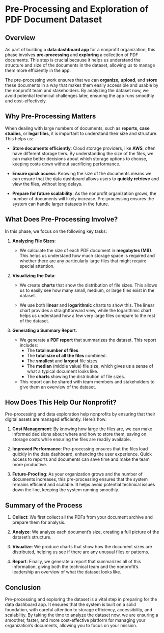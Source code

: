 # Pre-Processing and Exploration of PDF Document Dataset

## Overview

As part of building a **data dashboard app** for a nonprofit organization, this phase involves **pre-processing** and **exploring** a collection of PDF documents. This step is crucial because it helps us understand the structure and size of the documents in the dataset, allowing us to manage them more efficiently in the app.

The pre-processing work ensures that we can **organize**, **upload**, and **store** these documents in a way that makes them easily accessible and usable by the nonprofit team and stakeholders. By analyzing the dataset now, we avoid potential technical challenges later, ensuring the app runs smoothly and cost-effectively.

## Why Pre-Processing Matters

When dealing with large numbers of documents, such as **reports**, **case studies**, or **legal files**, it is important to understand their size and structure. This helps us:

- **Store documents efficiently**: Cloud storage providers, like **AWS**, often have different storage tiers. By understanding the size of the files, we can make better decisions about which storage options to choose, keeping costs down without sacrificing performance.
  
- **Ensure quick access**: Knowing the size of the documents means we can ensure that the data dashboard allows users to **quickly retrieve** and view the files, without long delays.

- **Prepare for future scalability**: As the nonprofit organization grows, the number of documents will likely increase. Pre-processing ensures the system can handle larger datasets in the future.

## What Does Pre-Processing Involve?

In this phase, we focus on the following key tasks:

1. **Analyzing File Sizes**:
   - We calculate the size of each PDF document in **megabytes (MB)**. This helps us understand how much storage space is required and whether there are any particularly large files that might require special attention.
   
2. **Visualizing the Data**:
   - We create **charts** that show the distribution of file sizes. This allows us to easily see how many small, medium, or large files exist in the dataset.
   
   - We use both **linear** and **logarithmic** charts to show this. The linear chart provides a straightforward view, while the logarithmic chart helps us understand how a few very large files compare to the rest of the dataset.
   
3. **Generating a Summary Report**:
   - We generate a **PDF report** that summarizes the dataset. This report includes:
     - The **total number of files**.
     - The **total size of all the files** combined.
     - The **smallest** and **largest** file sizes.
     - The **median** (middle value) file size, which gives us a sense of what a typical document looks like.
     - The **charts** showing the distribution of file sizes.
   - This report can be shared with team members and stakeholders to give them an overview of the dataset.

## How Does This Help Our Nonprofit?

Pre-processing and data exploration help nonprofits by ensuring that their digital assets are managed efficiently. Here’s how:

1. **Cost Management**: By knowing how large the files are, we can make informed decisions about where and how to store them, saving on storage costs while ensuring the files are readily available.

2. **Improved Performance**: Pre-processing ensures that the files load quickly in the data dashboard, enhancing the user experience. Quick access to reports and documents can save time and make the team more productive.

3. **Future-Proofing**: As your organization grows and the number of documents increases, this pre-processing ensures that the system remains efficient and scalable. It helps avoid potential technical issues down the line, keeping the system running smoothly.

## Summary of the Process

1. **Collect**: We first collect all the PDFs from your document archive and prepare them for analysis.
   
2. **Analyze**: We analyze each document’s size, creating a full picture of the dataset’s structure.

3. **Visualize**: We produce charts that show how the document sizes are distributed, helping us see if there are any unusual files or patterns.

4. **Report**: Finally, we generate a report that summarizes all of this information, giving both the technical team and the nonprofit’s leadership an overview of what the dataset looks like.

## Conclusion

Pre-processing and exploring the dataset is a vital step in preparing for the data dashboard app. It ensures that the system is built on a solid foundation, with careful attention to storage efficiency, accessibility, and scalability. By taking the time to analyze the dataset now, we are ensuring a smoother, faster, and more cost-effective platform for managing your organization’s documents, allowing you to focus on your mission.